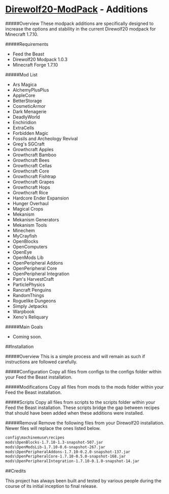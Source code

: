 [Direwolf20-ModPack](https://github.com/alexgurrola/direwolf20-modpack) - Additions
=====

#####Overview
These modpack additions are specifically designed to increase the options and stability in the current Direwolf20 modpack for Minecraft 1.7.10.

#####Requirements

* Feed the Beast
* Direwolf20 Modpack 1.0.3
* Minecraft Forge 1.7.10

#####Mod List

* Ars Magica
* AlchemyPlusPlus
* AppleCore
* BetterStorage
* CosmeticArmor
* Dark Menagerie
* DeadlyWorld
* Enchiridion
* ExtraCells
* Forbidden Magic
* Fossils and Archeology Revival
* Greg's SGCraft
* Growthcraft Apples
* Growthcraft Bamboo
* Growthcraft Bees
* Growthcraft Cellas
* Growthcraft Core
* Growthcraft Fishtrap
* Growthcraft Grapes
* Growthcraft Hops
* Growthcraft Rice
* Hardcore Ender Expansion
* Hunger Overhaul
* Magical Crops
* Mekanism
* Mekanism Generators
* Mekanism Tools
* Minechem
* MyCrayfish
* OpenBlocks
* OpenComputers
* OpenEye
* OpenMods Lib
* OpenPeripheral Addons
* OpenPeripheral Core
* OpenPeripheral Integration
* Pam's HarvestCraft
* ParticlePhysics
* Rancraft Penguins
* RandomThings
* Roguelike Dungeons
* Simply Jetpacks
* Warpbook
* Xeno's Reliquary

#####Main Goals
* Coming soon.

##Installation

#####Overview
This is a simple process and will remain as such if instructions are followed carefully.

#####Configuration
Copy all files from configs to the configs folder within your Feed the Beast installation.

#####Modifications
Copy all files from mods to the mods folder within your Feed the Beast installation.

#####Scripts
Copy all files from scripts to the scripts folder within your Feed the Beast installation.  These scripts bridge the gap between recipes that should have been added when these additions were installed.

#####Removal
Remove the following files from your Direwolf20 installation.  Newer files will replace the ones listed below.

```sh
config\machinemuse\recipes
mods\OpenBlocks-1.7.10-1.3-snapshot-507.jar
mods\OpenModsLib-1.7.10-0.6-snapshot-267.jar
mods\OpenPeripheralAddons-1.7.10-0.2.0-snapshot-137.jar
mods\OpenPeripheralCore-1.7.10-0.5.0-snapshot-168.jar
mods\OpenPeripheralIntegration-1.7.10-0.1.0-snapshot-14.jar
```

##Credits

This project has always been built and tested by various people during the course of its initial inception to final release.
